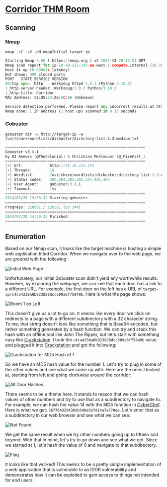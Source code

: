 # [Corridor THM Room](https://tryhackme.com/r/room/corridor)
## Scanning
### Nmap
```
nmap -sC -sV -oN nmapInitial target-ip
```

```python
Starting Nmap 7.60 ( https://nmap.org ) at 2024-03-20 13:51 GMT
Nmap scan report for ip-10-10-212-243.eu-west-1.compute.internal (10.10.212.243)
Host is up (0.00081s latency).
Not shown: 999 closed ports
PORT   STATE SERVICE VERSION
80/tcp open  http    Werkzeug httpd 2.0.3 (Python 3.10.2)
|_http-server-header: Werkzeug/2.0.3 Python/3.10.2
|_http-title: Corridor
MAC Address: 02:D5:24:A6:5C:99 (Unknown)

Service detection performed. Please report any incorrect results at https://nmap.org/submit/ .
Nmap done: 1 IP address (1 host up) scanned in 9.18 seconds
```

### Gobuster
```
gobuster dir -u http://target-ip -w /usr/share/wordlists/dirbuster/directory-list-2.3-medium.txt
```

```go
===============================================================
Gobuster v3.0.1
by OJ Reeves (@TheColonial) & Christian Mehlmauer (@_FireFart_)
===============================================================
[+] Url:            http://10.10.212.243
[+] Threads:        10
[+] Wordlist:       /usr/share/wordlists/dirbuster/directory-list-2.3-medium.txt
[+] Status codes:   200,204,301,302,307,401,403
[+] User Agent:     gobuster/3.0.1
[+] Timeout:        10s
===============================================================
2024/03/20 13:58:32 Starting gobuster
===============================================================
Progress: 220561 / 220561 (83.34%)
===============================================================
2024/03/20 14:30:33 Finished
===============================================================
```

## Enumeration
Based on our Nmap scan, it looks like the target machine is hosting a simple web application titled Corridor. When we navigate over to the web page, we are greeted with the following:


![Initial Web Page](https://github.com/morganbritt19/TryHackMe-Writeups/assets/60797871/f00b7a93-1287-44cc-8886-e3764967e90a)



Unfortunately, our initial Gobuster scan didn't yield any worthwhile results. However, by exploring the webpage, we can see that each door has a link to a different URL. For example, the first door on the left has a URL of `target-ip/c4ca4238a0b923820dcc509a6f75849b`. Here is what the page shows:


![Room 1 on Left](https://github.com/morganbritt19/TryHackMe-Writeups/assets/60797871/3222eb53-daf8-4148-891d-61770e287313)



This doesn't give us a lot to go on. It seems like every door we click on redirects to a page with a different subdirectory with a 32 character string. To me, that string doesn't look like something that is Base64 encoded, but rather something generated by a hash function. We can try and crack this hash with an offline tool like John The Ripper, but let's start with something easy like [Crackstation](https://crackstation.net/). I took the `c4ca4238a0b923820dcc509a6f75849b` value and plugged it into [Crackstation](https://crackstation.net/) and got the following:


![Crackstation for MD5 Hash of 1](https://github.com/morganbritt19/TryHackMe-Writeups/assets/60797871/336b8a20-27f2-46bb-92ec-df178c85a2e0)



So we have an MD5 hash value for the number 1. Let's try to plug in some of the other values and see what we come up with. Here are the ones I looked at, starting from left and going clockwise around the corridor:


![All Door Hashes](https://github.com/morganbritt19/TryHackMe-Writeups/assets/60797871/7813edae-1c7b-4238-80f3-30189c07e691)



There seems to be a theme here. It stands to reason that we can hash values of other numbers and try to use that as a subdirectory to navigate to. For example, we can hash the value 14 with the MD5 function in [CyberChef](https://cyberchef.org). Here is what we get: `367764329430db34be92fd14a7a770ee`. Let's enter that as a subdirectory in our web browser and see what we can see:


![Not Found](https://github.com/morganbritt19/TryHackMe-Writeups/assets/60797871/3efe96f5-a725-4432-a50c-06c73650a2d8)



We get the same result when we try other numbers going up to fifteen and beyond. With that in mind, let's try to go down and see what we get. Since we started at 1, let's hash the value of 0 and navigate to that subdirectory. 


![Flag](https://github.com/morganbritt19/TryHackMe-Writeups/assets/60797871/c685cf78-31ce-48eb-945e-61196667e431)



It looks like that worked! This seems to be a pretty simple implementation of a web application that is vulnerable to an IDOR vulnerability and demonstrates how it can be exploited to gain access to things not intended for end users. 
